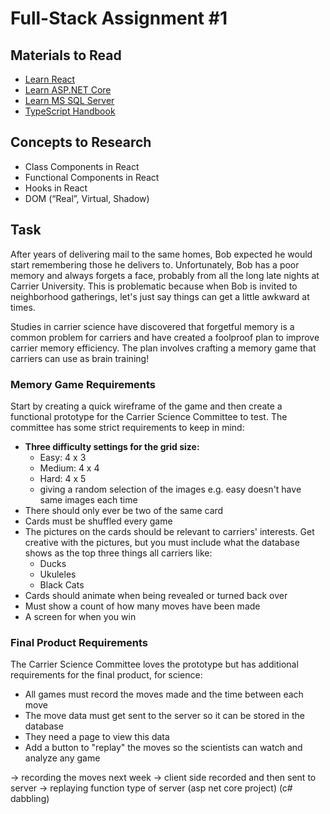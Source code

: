 # Full-Stack Assignment #1

## Materials to Read

-   [Learn React](https://react.dev/learn)
-   [Learn ASP.NET Core](https://dotnet.microsoft.com/en-us/learn)
-   [Learn MS SQL Server](https://learn.microsoft.com/en-us/sql/sql-server)
-   [TypeScript Handbook](https://www.typescriptlang.org/docs/handbook/intro.html)

## Concepts to Research

-   Class Components in React
-   Functional Components in React
-   Hooks in React
-   DOM (“Real”, Virtual, Shadow)

## Task

After years of delivering mail to the same homes, Bob expected he would start remembering those he delivers to. Unfortunately, Bob has a poor memory and always forgets a face, probably from all the long late nights at Carrier University. This is problematic because when Bob is invited to neighborhood gatherings, let's just say things can get a little awkward at times.

Studies in carrier science have discovered that forgetful memory is a common problem for carriers and have created a foolproof plan to improve carrier memory efficiency. The plan involves crafting a memory game that carriers can use as brain training!

### Memory Game Requirements

Start by creating a quick wireframe of the game and then create a functional prototype for the Carrier Science Committee to test. The committee has some strict requirements to keep in mind:

-   **Three difficulty settings for the grid size:**
    -   Easy: 4 x 3
    -   Medium: 4 x 4
    -   Hard: 4 x 5
    *   giving a random selection of the images e.g. easy doesn't have same images each time
-   There should only ever be two of the same card
-   Cards must be shuffled every game
-   The pictures on the cards should be relevant to carriers' interests. Get creative with the pictures, but you must include what the database shows as the top three things all carriers like:
    -   Ducks
    -   Ukuleles
    -   Black Cats
-   Cards should animate when being revealed or turned back over
-   Must show a count of how many moves have been made
-   A screen for when you win

### Final Product Requirements

The Carrier Science Committee loves the prototype but has additional requirements for the final product, for science:

-   All games must record the moves made and the time between each move
-   The move data must get sent to the server so it can be stored in the database
-   They need a page to view this data
-   Add a button to "replay" the moves so the scientists can watch and analyze any game

-> recording the moves next week -> client side recorded and then sent to server
-> replaying function
type of server (asp net core project) (c# dabbling)
